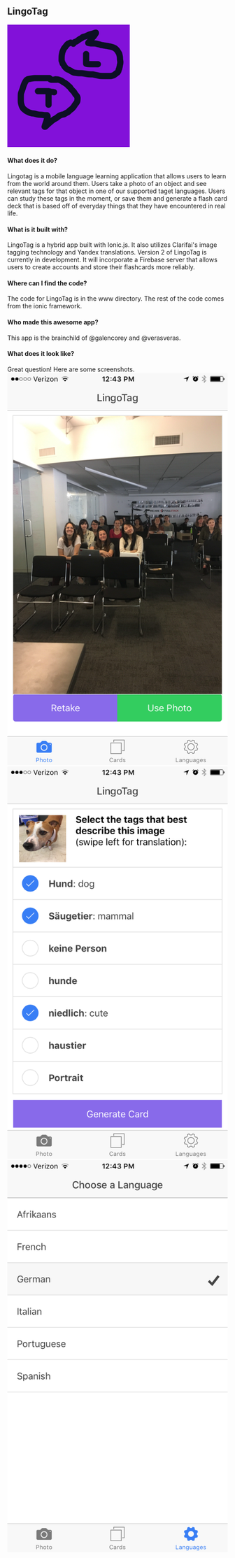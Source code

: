 
## LingoTag
![LingoTag Logo](resources/icon.png)

#### What does it do? 
Lingotag is a mobile language learning application that allows users to learn from the world around them. Users take a photo of an object and see relevant tags for that object in one of our supported taget languages. Users can study these tags in the moment, or save them and generate a flash card deck that is based off of everyday things that they have encountered in real life.

#### What is it built with? 
LingoTag is a hybrid app built with Ionic.js. It also utilizes Clarifai's image tagging technology and Yandex translations. Version 2 of LingoTag is currently in development. It will incorporate a Firebase server that allows users to create accounts and store their flashcards more reliably. 

#### Where can I find the code? 
The code for LingoTag is in the www directory. The rest of the code comes from the ionic framework. 

#### Who made this awesome app?
This app is the brainchild of @galencorey and @verasveras.  

#### What does it look like? 
Great question! Here are some screenshots. 
![LingoTag Screenshot](resources/screenshot1.PNG)
![LingoTag Screenshot](resources/screenshot2.PNG)
![LingoTag Screenshot](resources/screenshot3.PNG)

